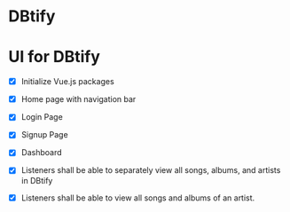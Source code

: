 # DBtify

# UI for DBtify

- [x] Initialize Vue.js packages
- [x] Home page with navigation bar
- [x] Login Page
- [x] Signup Page
- [x] Dashboard
- [x] Listeners shall be able to separately view all songs, albums, and artists in DBtify
- [x] Listeners shall be able to view all songs and albums of an artist.

